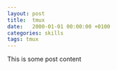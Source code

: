 ```yaml
---
layout: post
title:  tmux
date:   2000-01-01 00:00:00 +0100
categories: skills
tags: tmux
---
```


This is some post content

